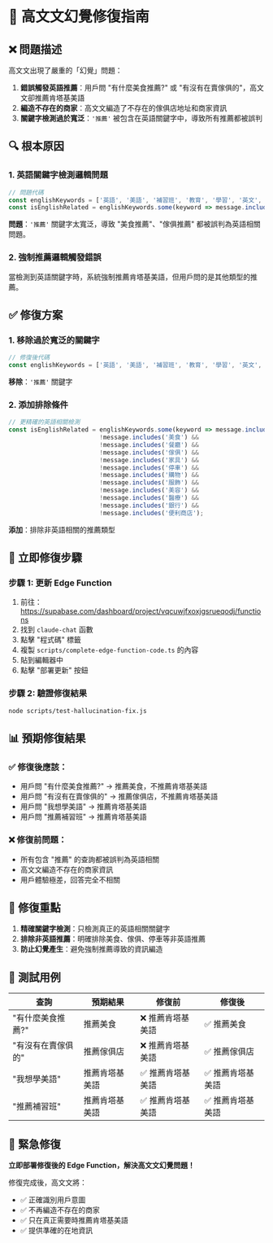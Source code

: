 # 🚨 高文文幻覺修復指南

## ❌ 問題描述

高文文出現了嚴重的「幻覺」問題：

1. **錯誤觸發英語推薦**：用戶問 "有什麼美食推薦?" 或 "有沒有在賣傢俱的"，高文文卻推薦肯塔基美語
2. **編造不存在的商家**：高文文編造了不存在的傢俱店地址和商家資訊
3. **關鍵字檢測過於寬泛**：`'推薦'` 被包含在英語關鍵字中，導致所有推薦都被誤判

## 🔍 根本原因

### 1. 英語關鍵字檢測邏輯問題
```typescript
// 問題代碼
const englishKeywords = ['英語', '美語', '補習班', '教育', '學習', '英文', '課程', '培訓', '肯塔基', '學美語', '學英語', '英文學習', '美語學習', '語言學習', '補習', '教學', '老師', '學生', '學校', '教育機構', '我想學', '想要學', '推薦', '補習班推薦'];
const isEnglishRelated = englishKeywords.some(keyword => message.includes(keyword));
```

**問題**：`'推薦'` 關鍵字太寬泛，導致 "美食推薦"、"傢俱推薦" 都被誤判為英語相關問題。

### 2. 強制推薦邏輯觸發錯誤
當檢測到英語關鍵字時，系統強制推薦肯塔基美語，但用戶問的是其他類型的推薦。

## ✅ 修復方案

### 1. 移除過於寬泛的關鍵字
```typescript
// 修復後代碼
const englishKeywords = ['英語', '美語', '補習班', '教育', '學習', '英文', '課程', '培訓', '肯塔基', '學美語', '學英語', '英文學習', '美語學習', '語言學習', '補習', '教學', '老師', '學生', '學校', '教育機構', '我想學', '想要學', '補習班推薦'];
```

**移除**：`'推薦'` 關鍵字

### 2. 添加排除條件
```typescript
// 更精確的英語相關檢測
const isEnglishRelated = englishKeywords.some(keyword => message.includes(keyword)) && 
                         !message.includes('美食') && 
                         !message.includes('餐廳') && 
                         !message.includes('傢俱') && 
                         !message.includes('家具') && 
                         !message.includes('停車') && 
                         !message.includes('購物') && 
                         !message.includes('服飾') && 
                         !message.includes('美容') && 
                         !message.includes('醫療') && 
                         !message.includes('銀行') && 
                         !message.includes('便利商店');
```

**添加**：排除非英語相關的推薦類型

## 🚀 立即修復步驟

### 步驟 1: 更新 Edge Function
1. 前往：https://supabase.com/dashboard/project/vqcuwjfxoxjgsrueqodj/functions
2. 找到 `claude-chat` 函數
3. 點擊 "程式碼" 標籤
4. 複製 `scripts/complete-edge-function-code.ts` 的內容
5. 貼到編輯器中
6. 點擊 "部署更新" 按鈕

### 步驟 2: 驗證修復結果
```bash
node scripts/test-hallucination-fix.js
```

## 📊 預期修復結果

### ✅ 修復後應該：
- 用戶問 "有什麼美食推薦?" → 推薦美食，不推薦肯塔基美語
- 用戶問 "有沒有在賣傢俱的" → 推薦傢俱店，不推薦肯塔基美語
- 用戶問 "我想學美語" → 推薦肯塔基美語
- 用戶問 "推薦補習班" → 推薦肯塔基美語

### ❌ 修復前問題：
- 所有包含 "推薦" 的查詢都被誤判為英語相關
- 高文文編造不存在的商家資訊
- 用戶體驗極差，回答完全不相關

## 🎯 修復重點

1. **精確關鍵字檢測**：只檢測真正的英語相關關鍵字
2. **排除非英語推薦**：明確排除美食、傢俱、停車等非英語推薦
3. **防止幻覺產生**：避免強制推薦導致的資訊編造

## 📝 測試用例

| 查詢 | 預期結果 | 修復前 | 修復後 |
|------|----------|--------|--------|
| "有什麼美食推薦?" | 推薦美食 | ❌ 推薦肯塔基美語 | ✅ 推薦美食 |
| "有沒有在賣傢俱的" | 推薦傢俱店 | ❌ 推薦肯塔基美語 | ✅ 推薦傢俱店 |
| "我想學美語" | 推薦肯塔基美語 | ✅ 推薦肯塔基美語 | ✅ 推薦肯塔基美語 |
| "推薦補習班" | 推薦肯塔基美語 | ✅ 推薦肯塔基美語 | ✅ 推薦肯塔基美語 |

## 🚨 緊急修復

**立即部署修復後的 Edge Function，解決高文文幻覺問題！**

修復完成後，高文文將：
- ✅ 正確識別用戶意圖
- ✅ 不再編造不存在的商家
- ✅ 只在真正需要時推薦肯塔基美語
- ✅ 提供準確的在地資訊
